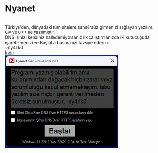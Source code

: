 # Nyanet
<br>Türkiye'den, dünyadaki tüm sitelere sansürsüz girmenizi sağlayan yazılım.
<br>C# ve C++ ile yazılmıştır.
<br>DNS işinizi kendiniz halledemiyorsanız ilk çalıştırmanızda iki kutucuğuda işaretlemenizi ve Başlat'a basmanızı tavsiye ederim.
<br>~ny4rlk0
<br><a href="https://github.com/ny4rlk0/Nyanet/files/12543047/Nyanet.zip">İndir</a>
<br><img src="SS.png">
